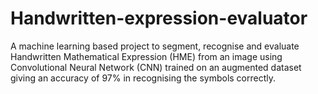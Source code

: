# Handwritten-expression-evaluator

A machine learning based project to segment, recognise and evaluate Handwritten Mathematical Expression (HME) from an image using Convolutional Neural Network (CNN) trained on an augmented dataset giving an accuracy of 97% in recognising the symbols correctly.
